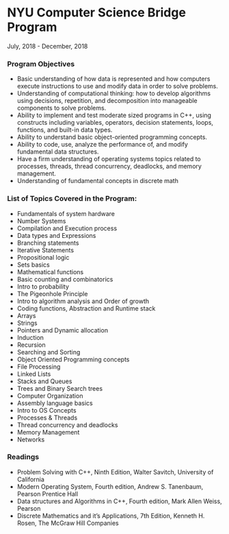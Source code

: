 # NYU Computer Science Bridge Program 
July, 2018 - December, 2018

### Program Objectives

- Basic understanding of how data is represented and how computers execute instructions to use and modify data in order to solve problems.
- Understanding of computational thinking: how to develop algorithms using decisions, repetition, and decomposition into manageable components to solve problems.
- Ability to implement and test moderate sized programs in C++, using constructs including variables, operators, decision statements, loops, functions, and built-in data types.
- Ability to understand basic object-oriented programming concepts.
- Ability to code, use, analyze the performance of, and modify fundamental data structures.
- Have a firm understanding of operating systems topics related to processes, threads, thread concurrency, deadlocks, and memory management.
- Understanding of fundamental concepts in discrete math

### List of Topics Covered in the Program:
- Fundamentals of system hardware
- Number Systems
- Compilation and Execution process
- Data types and Expressions
- Branching statements
- Iterative Statements
- Propositional logic
- Sets basics
- Mathematical functions
- Basic counting and combinatorics
- Intro to probability
- The Pigeonhole Principle
- Intro to algorithm analysis and Order of growth
- Coding functions, Abstraction and Runtime stack
- Arrays
- Strings
- Pointers and Dynamic allocation
- Induction
- Recursion
- Searching and Sorting
- Object Oriented Programming concepts
- File Processing
- Linked Lists
- Stacks and Queues
- Trees and Binary Search trees
- Computer Organization
- Assembly language basics
- Intro to OS Concepts
- Processes & Threads
- Thread concurrency and deadlocks
- Memory Management
- Networks

### Readings
- Problem Solving with C++, Ninth Edition, Walter Savitch, University of California
- Modern Operating System, Fourth edition, Andrew S. Tanenbaum, Pearson Prentice Hall
- Data structures and Algorithms in C++, Fourth edition, Mark Allen Weiss, Pearson
- Discrete Mathematics and it’s Applications, 7th Edition, Kenneth H. Rosen, The McGraw Hill Companies
